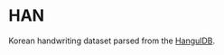 # HAN
Korean handwriting dataset parsed from the [HangulDB](https://github.com/callee2006/HangulDB).
